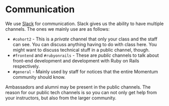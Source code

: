 # Communication

We use [Slack](http://momentumstudentshq.slack.com/) for communication. Slack gives us the ability to have multiple channels. The ones we mainly use are as follows:

* `#cohort2` - This is a *private* channel that only your class and the staff can see. You can discuss anything having to do with class here. You might want to discuss technical stuff in a public channel, though.
* `#frontend` and `#rubyonrails` - These are *public* channels to talk about front-end development and development with Ruby on Rails respectively.
* `#general` - Mainly used by staff for notices that the entire Momentum community should know.

Ambassadors and alumni may be present in the public channels. The reason for our public tech channels is so you can not only get help from your instructors, but also from the larger community.

